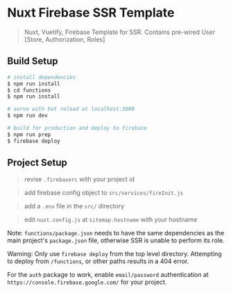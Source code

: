 # Nuxt Firebase SSR Template

> Nuxt, Vuetify, Firebase Template for SSR. Contains pre-wired User [Store, Authorization, Roles]

## Build Setup

```bash
# install dependencies
$ npm run install
$ cd functions
$ npm run install

# serve with hot reload at localhost:3000
$ npm run dev

# build for production and deploy to firebase
$ npm run prep
$ firebase deploy
```

## Project Setup

> revise `.firebaserc` with your project id

> add firebase config object to `src/services/fireInit.js`

> add a `.env` file in the `src/` directory

> edit `nuxt.config.js` at `sitemap.hostname` with your hostname

Note: `functions/package.json` needs to have the same dependencies as the main project's `package.json` file, otherwise SSR is unable to perform its role.

Warning: Only use `firebase deploy` from the top level directory. Attempting to deploy from `/functions`, or other paths results in a 404 error. 

For the `auth` package to work, enable `email/password` authentication at `https://console.firebase.google.com/` for your project.
